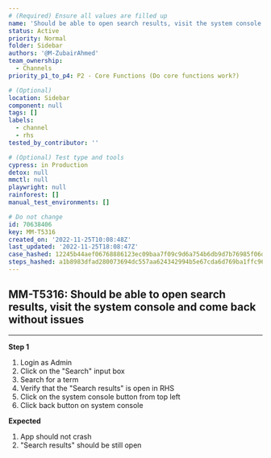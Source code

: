 ```yaml
---
# (Required) Ensure all values are filled up
name: 'Should be able to open search results, visit the system console and come back without issues'
status: Active
priority: Normal
folder: Sidebar
authors: '@M-ZubairAhmed'
team_ownership:
  - Channels
priority_p1_to_p4: P2 - Core Functions (Do core functions work?)

# (Optional)
location: Sidebar
component: null
tags: []
labels:
  - channel
  - rhs
tested_by_contributor: ''

# (Optional) Test type and tools
cypress: in Production
detox: null
mmctl: null
playwright: null
rainforest: []
manual_test_environments: []

# Do not change
id: 70638406
key: MM-T5316
created_on: '2022-11-25T10:08:48Z'
last_updated: '2022-11-25T18:08:47Z'
case_hashed: 12245b44aef06768886123ec09baa7f09c9d6a754b6db9d7b76985f06d41347b5469b58ab39d60f8d230d9aa5b5f8f9c
steps_hashed: a1b8983dfad280073694dc557aa624342994b5e67cda6d769ba1ffc967856b005658509162e4e17c7152eb7c762fb9a5
---
```


<!-- (Auto-generated) Based on frontmatter's "key" and "name" -->

## MM-T5316: Should be able to open search results, visit the system console and come back without issues

---

**Step 1**

1. Login as Admin
2. Click on the "Search" input box
3. Search for a term
4. Verify that the "Search results" is open in RHS
5. Click on the system console button from top left
6. Click back button on system console

**Expected**

1. App should not crash
2. "Search results" should be still open
